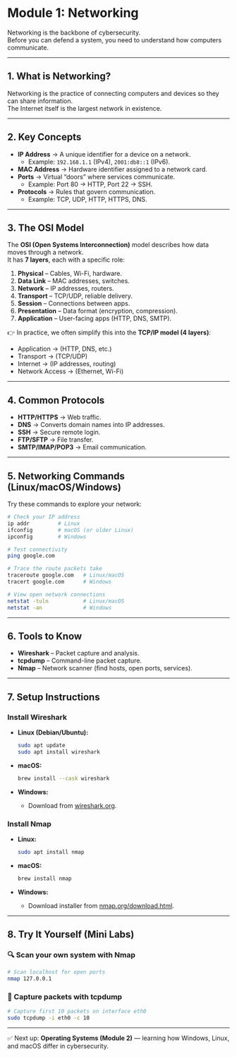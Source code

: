 # Module 1: Networking

Networking is the backbone of cybersecurity.  
Before you can defend a system, you need to understand how computers communicate.

---

## 1. What is Networking?

Networking is the practice of connecting computers and devices so they can share information.  
The Internet itself is the largest network in existence.

---

## 2. Key Concepts

- **IP Address** → A unique identifier for a device on a network.  
  - Example: `192.168.1.1` (IPv4), `2001:db8::1` (IPv6).  
- **MAC Address** → Hardware identifier assigned to a network card.  
- **Ports** → Virtual “doors” where services communicate.  
  - Example: Port 80 → HTTP, Port 22 → SSH.  
- **Protocols** → Rules that govern communication.  
  - Example: TCP, UDP, HTTP, HTTPS, DNS.  

---

## 3. The OSI Model

The **OSI (Open Systems Interconnection)** model describes how data moves through a network.  
It has **7 layers**, each with a specific role:

1. **Physical** – Cables, Wi-Fi, hardware.  
2. **Data Link** – MAC addresses, switches.  
3. **Network** – IP addresses, routers.  
4. **Transport** – TCP/UDP, reliable delivery.  
5. **Session** – Connections between apps.  
6. **Presentation** – Data format (encryption, compression).  
7. **Application** – User-facing apps (HTTP, DNS, SMTP).  

👉 In practice, we often simplify this into the **TCP/IP model (4 layers)**:  
- Application → (HTTP, DNS, etc.)  
- Transport → (TCP/UDP)  
- Internet → (IP addresses, routing)  
- Network Access → (Ethernet, Wi-Fi)  

---

## 4. Common Protocols

- **HTTP/HTTPS** → Web traffic.  
- **DNS** → Converts domain names into IP addresses.  
- **SSH** → Secure remote login.  
- **FTP/SFTP** → File transfer.  
- **SMTP/IMAP/POP3** → Email communication.  

---

## 5. Networking Commands (Linux/macOS/Windows)

Try these commands to explore your network:

```bash
# Check your IP address
ip addr         # Linux
ifconfig        # macOS (or older Linux)
ipconfig        # Windows

# Test connectivity
ping google.com

# Trace the route packets take
traceroute google.com   # Linux/macOS
tracert google.com      # Windows

# View open network connections
netstat -tuln           # Linux/macOS
netstat -an             # Windows
````

---

## 6. Tools to Know

* **Wireshark** – Packet capture and analysis.
* **tcpdump** – Command-line packet capture.
* **Nmap** – Network scanner (find hosts, open ports, services).

---

## 7. Setup Instructions

### Install Wireshark

* **Linux (Debian/Ubuntu):**

  ```bash
  sudo apt update
  sudo apt install wireshark
  ```
* **macOS:**

  ```bash
  brew install --cask wireshark
  ```
* **Windows:**

  * Download from [wireshark.org](https://www.wireshark.org/download.html).

### Install Nmap

* **Linux:**

  ```bash
  sudo apt install nmap
  ```
* **macOS:**

  ```bash
  brew install nmap
  ```
* **Windows:**

  * Download installer from [nmap.org/download.html](https://nmap.org/download.html).

---

## 8. Try It Yourself (Mini Labs)

### 🔍 Scan your own system with Nmap

```bash
# Scan localhost for open ports
nmap 127.0.0.1
```

### 📡 Capture packets with tcpdump

```bash
# Capture first 10 packets on interface eth0
sudo tcpdump -i eth0 -c 10
```

---

✅ Next up: **Operating Systems (Module 2)** — learning how Windows, Linux, and macOS differ in cybersecurity.

